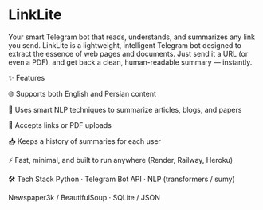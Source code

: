 # LinkLite
Your smart Telegram bot that reads, understands, and summarizes any link you send.  LinkLite is a lightweight, intelligent Telegram bot designed to extract the essence of web pages and documents. Just send it a URL (or even a PDF), and get back a clean, human-readable summary — instantly.

✨ Features

🌐 Supports both English and Persian content

🧠 Uses smart NLP techniques to summarize articles, blogs, and papers

📄 Accepts links or PDF uploads

📥 Keeps a history of summaries for each user

⚡ Fast, minimal, and built to run anywhere (Render, Railway, Heroku)


🛠️ Tech Stack
Python · Telegram Bot API · NLP (transformers / sumy)

Newspaper3k / BeautifulSoup · SQLite / JSON

